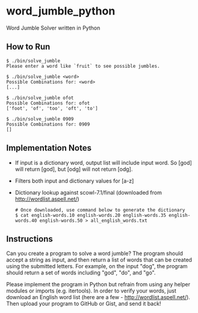 word_jumble_python
==================

Word Jumble Solver written in Python


## How to Run

```
$ ./bin/solve_jumble
Please enter a word like `fruit` to see possible jumbles.

$ ./bin/solve_jumble <word>
Possible Combinations for: <word>
[...]

$ ./bin/solve_jumble ofot
Possible Combinations for: ofot
['foot', 'of', 'too', 'oft', 'to']

$ ./bin/solve_jumble 0909
Possible Combinations for: 0909
[]
```


## Implementation Notes
- If input is a dictionary word, output list will include input word.  So [god] will return [god], but [odg] will not return [odg].
- Filters both input and dictionary values for [a-z]
- Dictionary lookup against scowl-7.1/final (downloaded from http://wordlist.aspell.net/)

  ```
  # Once downloaded, use command below to generate the dictionary
  $ cat english-words.10 english-words.20 english-words.35 english-words.40 english-words.50 > all_english_words.txt
  ```

## Instructions
Can you create a program to solve a word jumble?  The program should accept a string as input, and then return a list of words that can be created using the submitted letters.  For example, on the input "dog", the program should return a set of words including "god", "do", and "go".
 
Please implement the program in Python but refrain from using any helper
modules or imports (e.g. itertools). In order to verify your words, just
download an English word list (here are a few - http://wordlist.aspell.net/).  Then upload your program to GitHub or Gist, and send it back!
